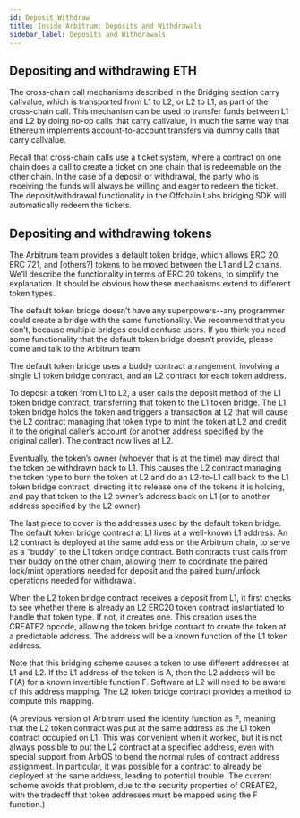 ```yaml
---
id: Deposit_Withdraw
title: Inside Arbitrum: Deposits and Withdrawals
sidebar_label: Deposits and Withdrawals
---
```


## Depositing and withdrawing ETH

The cross-chain call mechanisms described in the Bridging section carry callvalue, which is transported from L1 to L2, or L2 to L1, as part of the cross-chain call. This mechanism can be used to transfer funds between L1 and L2 by doing no-op calls that carry callvalue, in much the same way that Ethereum implements account-to-account transfers via dummy calls that carry callvalue.

Recall that cross-chain calls use a ticket system, where a contract on one chain does a call to create a ticket on one chain that is redeemable on the other chain. In the case of a deposit or withdrawal, the party who is receiving the funds will always be willing and eager to redeem the ticket. The deposit/withdrawal functionality in the Offchain Labs bridging SDK will automatically redeem the tickets.

## Depositing and withdrawing tokens

The Arbitrum team provides a default token bridge, which allows ERC 20, ERC 721, and [others?] tokens to be moved between the L1 and L2 chains. We’ll describe the functionality in terms of ERC 20 tokens, to simplify the explanation. It should be obvious how these mechanisms extend to different token types.

The default token bridge doesn’t have any superpowers--any programmer could create a bridge with the same functionality. We recommend that you don’t, because multiple bridges could confuse users. If you think you need some functionality that the default token bridge doesn’t provide, please come and talk to the Arbitrum team.

The default token bridge uses a buddy contract arrangement, involving a single L1 token bridge contract, and an L2 contract for each token address. 

To deposit a token from L1 to L2, a user calls the deposit method of the L1 token bridge contract, transferring that token to the L1 token bridge. The L1 token bridge holds the token and triggers a transaction at L2 that will cause the L2 contract managing that token type to mint the token at L2 and credit it to the original caller’s account (or another address specified by the original caller). The contract now lives at L2.

Eventually, the token’s owner (whoever that is at the time) may direct that the token be withdrawn back to L1. This causes the L2 contract managing the token type to burn the token at L2 and do an L2-to-L1 call back to the L1 token bridge contract, directing it to release one of the tokens it is holding, and pay that token to the L2 owner’s address back on L1 (or to another address specified by the L2 owner).

The last piece to cover is the addresses used by the default token bridge. The default token bridge contract at L1 lives at a well-known L1 address. An L2 contract is deployed at the same address on the Arbitrum chain, to serve as a “buddy” to the L1 token bridge contract. Both contracts trust calls from their buddy on the other chain, allowing them to coordinate the paired lock/mint operations needed for deposit and the paired burn/unlock operations needed for withdrawal. 

When the L2 token bridge contract receives a deposit from L1, it first checks to see whether there is already an L2 ERC20 token contract instantiated to handle that token type. If not, it creates one. This creation uses the CREATE2 opcode, allowing the token bridge contract to create the token at a predictable address. The address will be a known function of the L1 token address.

Note that this bridging scheme causes a token to use different addresses at L1 and L2. If the L1 address of the token is A, then the L2 address will be F(A) for a known invertible function F. Software at L2 will need to be aware of this address mapping. The L2 token bridge contract provides a method to compute this mapping.

(A previous version of Arbitrum used the identity function as F, meaning that the L2 token contract was put at the same address as the L1 token contract occupied on L1. This was convenient when it worked, but it is not always possible to put the L2 contract at a specified address, even with special support from ArbOS to bend the normal rules of contract address assignment. In particular, it was possible for a contract to already be deployed at the same address, leading to potential trouble. The current scheme avoids that problem, due to the security properties of CREATE2, with the tradeoff that token addresses must be mapped using the F function.)